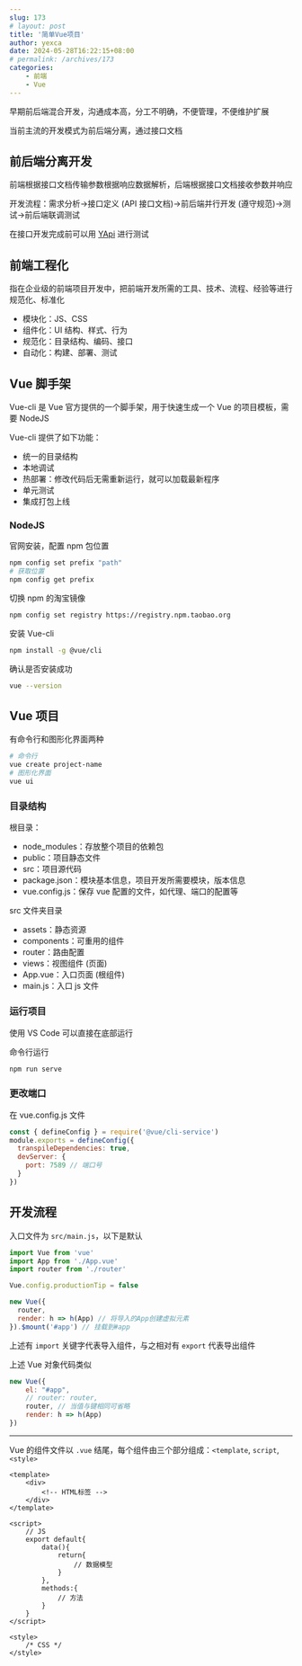 ```yaml
---
slug: 173
# layout: post
title: '简单Vue项目'
author: yexca
date: 2024-05-28T16:22:15+08:00
# permalink: /archives/173
categories:
    - 前端
    - Vue
---  
```


早期前后端混合开发，沟通成本高，分工不明确，不便管理，不便维护扩展

当前主流的开发模式为前后端分离，通过接口文档

## 前后端分离开发

前端根据接口文档传输参数根据响应数据解析，后端根据接口文档接收参数并响应

开发流程：需求分析->接口定义 (API 接口文档)->前后端并行开发 (遵守规范)->测试->前后端联调测试

在接口开发完成前可以用 [YApi](https://yapi.pro/) 进行测试

## 前端工程化

指在企业级的前端项目开发中，把前端开发所需的工具、技术、流程、经验等进行规范化、标准化

* 模块化：JS、CSS
* 组件化：UI 结构、样式、行为
* 规范化：目录结构、编码、接口
* 自动化：构建、部署、测试

## Vue 脚手架

Vue-cli 是 Vue 官方提供的一个脚手架，用于快速生成一个 Vue 的项目模板，需要 NodeJS

Vue-cli 提供了如下功能：

* 统一的目录结构
* 本地调试
* 热部署：修改代码后无需重新运行，就可以加载最新程序
* 单元测试
* 集成打包上线

### NodeJS

官网安装，配置 npm 包位置

```bash
npm config set prefix "path"
# 获取位置
npm config get prefix
```

切换 npm 的淘宝镜像

```bash
npm config set registry https://registry.npm.taobao.org
```

安装 Vue-cli

```bash
npm install -g @vue/cli
```

确认是否安装成功

```bash
vue --version
```

## Vue 项目

有命令行和图形化界面两种

```bash
# 命令行
vue create project-name
# 图形化界面
vue ui
```

### 目录结构

根目录：

* node_modules：存放整个项目的依赖包
* public：项目静态文件
* src：项目源代码
* package.json：模块基本信息，项目开发所需要模块，版本信息
* vue.config.js：保存 vue 配置的文件，如代理、端口的配置等

src 文件夹目录

* assets：静态资源
* components：可重用的组件
* router：路由配置
* views：视图组件 (页面)
* App.vue：入口页面 (根组件)
* main.js：入口 js 文件

### 运行项目

使用 VS Code 可以直接在底部运行

命令行运行

```bash
npm run serve
```

### 更改端口

在 vue.config.js 文件

```javascript
const { defineConfig } = require('@vue/cli-service')
module.exports = defineConfig({
  transpileDependencies: true,
  devServer: {
    port: 7589 // 端口号
  }
})
```

## 开发流程

入口文件为 `src/main.js`，以下是默认

```javascript
import Vue from 'vue'
import App from './App.vue'
import router from './router'

Vue.config.productionTip = false

new Vue({
  router,
  render: h => h(App) // 将导入的App创建虚拟元素
}).$mount('#app') // 挂载到#app
```

上述有 `import` 关键字代表导入组件，与之相对有 `export` 代表导出组件

上述 Vue 对象代码类似

```javascript
new Vue({
    el: "#app",
    // router: router,
    router, // 当值与键相同可省略
    render: h => h(App)
})
```

---

Vue 的组件文件以 `.vue` 结尾，每个组件由三个部分组成：`<template`, `script`, `<style>`

```vue
<template>
	<div>
    	<!-- HTML标签 -->
	</div>
</template>

<script>
	// JS
    export default{
        data(){
            return{
                // 数据模型
            }
        },
        methods:{
            // 方法
        }
    }
</script>

<style>
	/* CSS */
</style>
```

